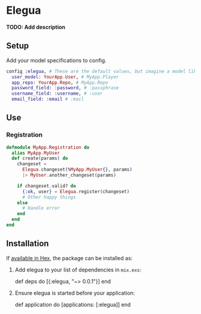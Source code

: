 # Elegua

**TODO: Add description**
## Setup
Add your model specifications to config. 
```elixir
config :elegua, # These are the default values, but imagine a model like:
  user_model: YourApp.User, # MyApp.Player
  app_repo: YourApp.Repo, # MyApp.Repo
  password_field: :password, # :passphrase
  username_field: :username, # :user
  email_field: :email # :mail
```

## Use
### Registration
```elixir
defmodule MyApp.Registration do
  alias MyApp.MyUser
  def create(params) do
    changeset =
      Elegua.changeset(%MyApp.MyUser{}, params)
      |> MyUser.another_changeset(params)

    if changeset.valid? do
      {:ok, user} = Elegua.register(changeset)
      # Other happy things
    else
      # Handle error
    end
  end
end
```

## Installation

If [available in Hex](https://hex.pm/docs/publish), the package can be installed as:

  1. Add elegua to your list of dependencies in `mix.exs`:

        def deps do
          [{:elegua, "~> 0.0.1"}]
        end

  2. Ensure elegua is started before your application:

        def application do
          [applications: [:elegua]]
        end

